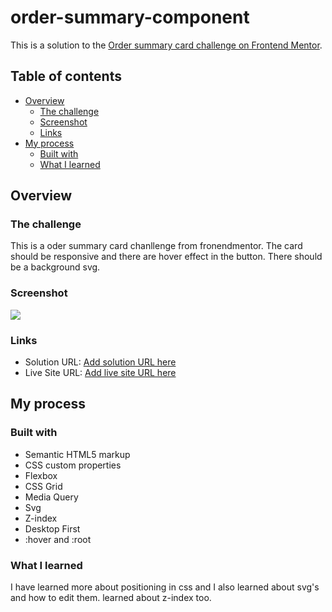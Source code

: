 # order-summary-component
This is a solution to the [Order summary card challenge on Frontend Mentor](https://www.frontendmentor.io/challenges/order-summary-component-QlPmajDUj).

## Table of contents

- [Overview](#overview)
  - [The challenge](#the-challenge)
  - [Screenshot](#screenshot)
  - [Links](#links)
- [My process](#my-process)
  - [Built with](#built-with)
  - [What I learned](#what-i-learned)

## Overview

### The challenge

This is a oder summary card chanllenge from fronendmentor. The card should be responsive and there are hover effect in the button. There should be a background svg.

### Screenshot

![](./images/desktop-design.jpg)

### Links

- Solution URL: [Add solution URL here](https://your-solution-url.com)
- Live Site URL: [Add live site URL here](https://your-live-site-url.com)

## My process

### Built with

- Semantic HTML5 markup
- CSS custom properties
- Flexbox
- CSS Grid
- Media Query
- Svg
- Z-index
- Desktop First
- :hover and :root

### What I learned

I have learned more about positioning in css and I also learned about svg's and how to edit them. learned about z-index too.
